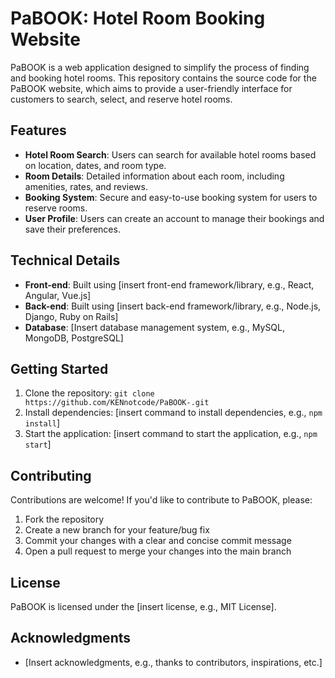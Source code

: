 # PaBOOK: Hotel Room Booking Website

PaBOOK is a web application designed to simplify the process of finding and booking hotel rooms. This repository contains the source code for the PaBOOK website, which aims to provide a user-friendly interface for customers to search, select, and reserve hotel rooms.

## Features

* **Hotel Room Search**: Users can search for available hotel rooms based on location, dates, and room type.
* **Room Details**: Detailed information about each room, including amenities, rates, and reviews.
* **Booking System**: Secure and easy-to-use booking system for users to reserve rooms.
* **User Profile**: Users can create an account to manage their bookings and save their preferences.

## Technical Details

* **Front-end**: Built using [insert front-end framework/library, e.g., React, Angular, Vue.js]
* **Back-end**: Built using [insert back-end framework/library, e.g., Node.js, Django, Ruby on Rails]
* **Database**: [Insert database management system, e.g., MySQL, MongoDB, PostgreSQL]

## Getting Started

1. Clone the repository: `git clone https://github.com/KENnotcode/PaBOOK-.git`
2. Install dependencies: [insert command to install dependencies, e.g., `npm install`]
3. Start the application: [insert command to start the application, e.g., `npm start`]

## Contributing

Contributions are welcome! If you'd like to contribute to PaBOOK, please:

1. Fork the repository
2. Create a new branch for your feature/bug fix
3. Commit your changes with a clear and concise commit message
4. Open a pull request to merge your changes into the main branch

## License

PaBOOK is licensed under the [insert license, e.g., MIT License].

## Acknowledgments

* [Insert acknowledgments, e.g., thanks to contributors, inspirations, etc.]